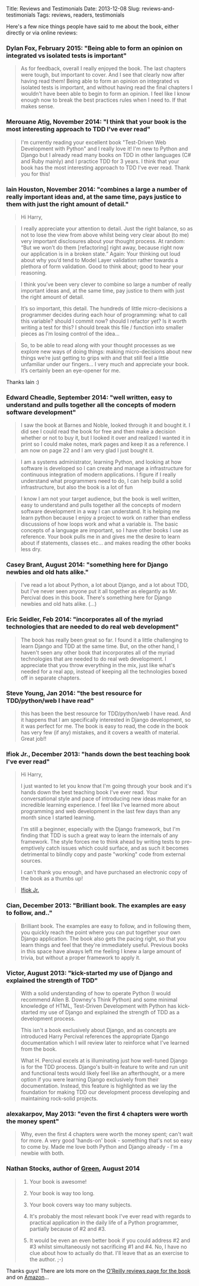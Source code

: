 Title: Reviews and Testimonials
Date: 2013-12-08
Slug: reviews-and-testimonials
Tags: reviews, readers, testimonials

Here's a few nice things people have said to me about the book, either directly or via online reviews:


### Dylan Fox, February 2015: "Being able to form an opinion on integrated vs isolated tests is important"

> As for feedback, overall I really enjoyed the book. The last chapters were tough, but important to cover. And I see that clearly now after having read them! Being able to form an opinion on integrated vs isolated tests is important, and without having read the final chapters I wouldn't have been able to begin to form an opinion. I feel like I know enough now to break the best practices rules when I need to. If that makes sense.


### Merouane Atig, November 2014: "I think that your book is the most interesting approach to TDD I've ever read"

> I'm currently reading your excellent book "Test-Driven Web Development with Python" and I really love it! I'm new to Python and Django but I already read many books on TDD in other languages (C# and Ruby mainly) and I practice TDD for 3 years. I think that your book has the most interesting approach to TDD I've ever read. Thank you for this!


### Iain Houston, November 2014: "combines a large a number of really important ideas and, at the same time, pays justice to them with just the right amount of detail."

> Hi Harry,

> I really appreciate your attention to detail. Just the right balance, so as not to lose the view from above whilst being very clear about (to me) very important disclosures about your thought process. At random: “But we won’t do them [refactoring] right away, because right now our application is in a broken state.” Again: Your thinking out loud about why you’d tend to Model Layer validation rather towards a plethora of form validation. Good to think about; good to hear your reasoning.

> I think you’ve been very clever to combine so large a number of really important ideas and, at the same time, pay justice to them with just the right amount of detail.

> It’s so important, this detail. The hundreds of little micro-decisions a programmer decides during each hour of programming: what to call this variable? should I commit now? should I refactor yet? Is it worth writing a test for this? I should break this file / function into smaller pieces as I’m losing control of the idea...

> So, to be able to read along with your thought processes as we explore new ways of doing things: making micro-decisions about new things we’re just getting to grips with and that still feel a little unfamiliar under our fingers... I very much and appreciate your book. It’s certainly been an eye-opener for me.

Thanks Iain :)


### Edward Cheadle, September 2014:  "well written, easy to understand and pulls together all the concepts of modern software development"

> I saw the book at Barnes and Noble, looked through it and bought it.  I did see I could read the book for free and then make a decision whether or not to buy it,  but I looked it over and realized I wanted it in print so I could make notes, mark pages and keep it as a reference. I am now on page 22 and I am very glad I just bought it.

> I am a systems administrator, learning Python, and looking at how software is developed so I can create and manage a infrastructure for continuous integration of modern applications. I figure if I really understand what programmers need to do, I can help build a solid infrastructure, but also the book is a lot of fun

> I know I am not your target audience, but the book is well written, easy to understand and pulls together all the concepts of modern software development in a way I can understand.  It is helping me learn python because I enjoy a project to work on rather than endless discussions of how loops work and what  a variable is. The basic concepts of a language are  important, so I have other books I use as reference.  Your book pulls me in and gives me the desire to learn about if statements, classes etc... and makes reading the other books less dry.


### Casey Brant, August 2014: "something here for Django newbies and old hats alike."

> I've read a lot about Python, a lot about Django, and a lot about TDD, but I've never seen anyone put it all together as elegantly as Mr. Percival does in this book. There's something here for Django newbies and old hats alike. (...)


### Eric Seidler, Feb 2014: "incorporates all of the myriad technologies that are needed to do real web development"

> The book has really been great so far. I found it a little challenging to learn Django and TDD at the same time. But, on the other hand, I haven't seen any other book that incorporates all of the myriad technologies that are needed to do real web development. I appreciate that you throw everything in the mix, just like what's needed for a real app, instead of keeping all the technologies boxed off in separate chapters. 


### Steve Young, Jan 2014: "the best resource for TDD/python/web I have read"

> this has been the best resource for TDD/python/web I have read. And it happens that I am specifically interested in Django development, so it was perfect for me.  The book is easy to read, the code in the book has very few (if any) mistakes, and it covers a wealth of material.  Great job!!


### Ifiok Jr., December 2013: "hands down the best teaching book I've ever read"

> Hi Harry, 
> 
> I just wanted to let you know that I'm going through your book and it's hands down the best teaching book I've ever read. Your conversational style and pace of introducing new ideas make for an incredible learning experience. I feel like I've learned more about programming and web development in the last few days than any month since I started learning.  
> 
> I'm still a beginner, especially with the Django framework, but I'm finding that TDD is such a great way to learn the internals of any framework. The style forces me to think ahead by writing tests to pre-emptively catch issues which could surface, and as such it becomes detrimental to blindly copy and paste "working" code from external sources.
> 
> I can't thank you enough, and have purchased an electronic copy of the book as a thumbs up! 

> [Ifiok Jr.](https://github.com/ifiokjr)


### Cian, December 2013: "Brilliant book. The examples are easy to follow, and.."

> Brilliant book. The examples are easy to follow, and in following them, you quickly reach the point where you can put together your own Django application. The book also gets the pacing right, so that you learn things and feel that they're immediately useful. Previous books in this space have always left me feeling I knew a large amount of trivia, but without a proper framework to apply it.


### Victor, August 2013: "kick-started my use of Django and explained the strength of TDD"

> With a solid understanding of how to operate Python (I would recommend Allen B. Downey's Think Python) and some minimal knowledge of HTML, Test-Driven Development with Python has kick-started my use of Django and explained the strength of TDD as a development process.
> 
> This isn't a book exclusively about Django, and as concepts are introduced Harry Percival references the appropriate Django documentation which I will review later to reinforce what I've learned from the book.
> 
> What H. Percival excels at is illuminating just how well-tuned Django is for the TDD process. Django's built-in feature to write and run unit and functional tests would likely feel like an afterthought, or a mere option if you were learning Django exclusively from their documentation. Instead, this feature is highlighted as we lay the foundation for making TDD our development process developing and maintaining rock-solid projects.


### alexakarpov, May 2013: "even the first 4 chapters were worth the money spent"

> Why, even the first 4 chapters were worth the money spent; can't wait for more. A very good 'hands-on' book - something that's not so easy to come by. Made me love both Python and Django already - I'm a newbie with both.


### Nathan Stocks, author of [Green](https://github.com/CleanCut/green), August 2014

> 1) Your book is awesome!
> 
> 2) Your book is way too long.
> 
> 3) Your book covers way too many subjects.
> 
> 4) It's probably the most relevant book I've ever read with regards to practical application in the daily life of a Python programmer, partially because of #2 and #3.
> 
> 5) It would be even an even better book if you could address #2 and #3 whilst simultaneously not sacrificing #1 and #4.  No, I have no clue about how to actually do that.  I'll leave that as an exercise to the author.  ;-)


Thanks guys!  There are lots more on the 
[O'Reilly reviews page for the book](http://shop.oreilly.com/product/0636920029533.do#PowerReview)
and on 
[Amazon](http://www.amazon.co.uk/gp/product/1449364829/ref=as_li_tl?ie=UTF8&camp=1634&creative=6738&creativeASIN=1449364829&linkCode=as2&tag=obethetesgoa-21)...

